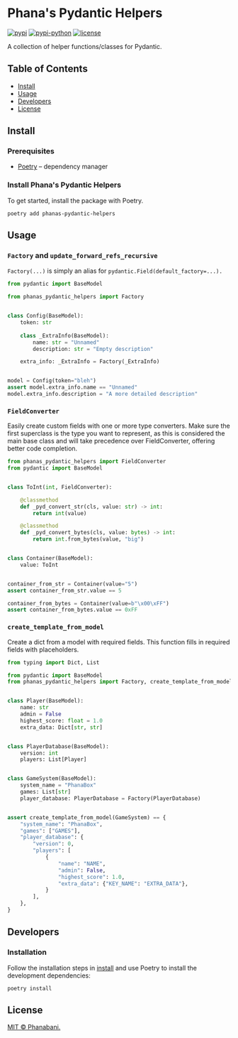 # Phana's Pydantic Helpers

[![pypi](https://img.shields.io/pypi/v/phanas-pydantic-helpers)]()
[![pypi-python](https://img.shields.io/pypi/pyversions/phanas-pydantic-helpers)]()
[![license](https://img.shields.io/github/license/phanabani/phanas-pydantic-helpers)](LICENSE)

A collection of helper functions/classes for Pydantic.

## Table of Contents

- [Install](#install)
- [Usage](#usage)
- [Developers](#developers)
- [License](#license)

## Install

### Prerequisites

- [Poetry](https://python-poetry.org/docs/#installation) – dependency manager

### Install Phana's Pydantic Helpers

To get started, install the package with Poetry.

```shell
poetry add phanas-pydantic-helpers
```

## Usage

### `Factory` and `update_forward_refs_recursive`

`Factory(...)` is simply an alias for `pydantic.Field(default_factory=...).`

```python
from pydantic import BaseModel

from phanas_pydantic_helpers import Factory


class Config(BaseModel):
    token: str
    
    class _ExtraInfo(BaseModel):
        name: str = "Unnamed"
        description: str = "Empty description"

    extra_info: _ExtraInfo = Factory(_ExtraInfo)


model = Config(token="bleh")
assert model.extra_info.name == "Unnamed"
model.extra_info.description = "A more detailed description"
```

### `FieldConverter`

Easily create custom fields with one or more type converters. Make sure the
first superclass is the type you want to represent, as this is considered
the main base class and will take precedence over FieldConverter, offering
better code completion.

```python
from phanas_pydantic_helpers import FieldConverter
from pydantic import BaseModel


class ToInt(int, FieldConverter):

    @classmethod
    def _pyd_convert_str(cls, value: str) -> int:
        return int(value)

    @classmethod
    def _pyd_convert_bytes(cls, value: bytes) -> int:
        return int.from_bytes(value, "big")


class Container(BaseModel):
    value: ToInt


container_from_str = Container(value="5")
assert container_from_str.value == 5

container_from_bytes = Container(value=b"\x00\xFF")
assert container_from_bytes.value == 0xFF
```

### `create_template_from_model`

Create a dict from a model with required fields. This function fills in required
fields with placeholders.

```python
from typing import Dict, List

from pydantic import BaseModel
from phanas_pydantic_helpers import Factory, create_template_from_model


class Player(BaseModel):
    name: str
    admin = False
    highest_score: float = 1.0
    extra_data: Dict[str, str]


class PlayerDatabase(BaseModel):
    version: int
    players: List[Player]


class GameSystem(BaseModel):
    system_name = "PhanaBox"
    games: List[str]
    player_database: PlayerDatabase = Factory(PlayerDatabase)


assert create_template_from_model(GameSystem) == {
    "system_name": "PhanaBox",
    "games": ["GAMES"],
    "player_database": {
        "version": 0,
        "players": [
            {
                "name": "NAME",
                "admin": False,
                "highest_score": 1.0,
                "extra_data": {"KEY_NAME": "EXTRA_DATA"},
            }
        ],
    },
}
```

## Developers

### Installation

Follow the installation steps in [install](#install) and use Poetry to 
install the development dependencies:

```shell
poetry install
```

## License

[MIT © Phanabani.](LICENSE)
